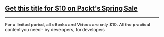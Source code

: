 ## [Get this title for $10 on Packt's Spring Sale](https://www.packt.com/B14068?utm_source=github&utm_medium=packt-github-repo&utm_campaign=spring_10_dollar_2022)
-----
For a limited period, all eBooks and Videos are only $10. All the practical content you need \- by developers, for developers

